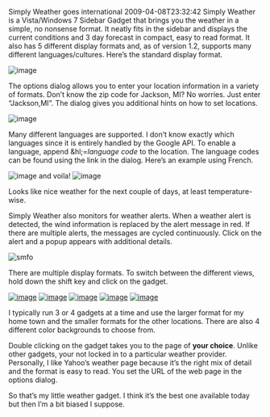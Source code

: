 Simply Weather goes international
2009-04-08T23:32:42
Simply Weather is a Vista/Windows 7 Sidebar Gadget that brings you the weather in a simple, no nonsense format. It neatly fits in the sidebar and displays the current conditions and 3 day forecast in compact, easy to read format. It also has 5 different display formats and, as of version 1.2, supports many different languages/cultures. Here’s the standard display format.

![image](http://mike-ward.net/content/images/blog/IcanhazFrenchSimplyWeathergoesinternatio_101CA/image.png)

The options dialog allows you to enter your location information in a variety of formats. Don’t know the zip code for Jackson, MI? No worries. Just enter “Jackson,MI”. The dialog gives you additional hints on how to set locations.

![image](http://mike-ward.net/content/images/blog/IcanhazFrenchSimplyWeathergoesinternatio_101CA/image_3.png)

Many different languages are supported. I don’t know exactly which languages since it is entirely handled by the Google API. To enable a language, append &hl;=_language code_ to the location. The language codes can be found using the link in the dialog. Here’s an example using French.

![image](http://mike-ward.net/content/images/blog/IcanhazFrenchSimplyWeathergoesinternatio_101CA/image_4.png) and voila! ![image](http://mike-ward.net/content/images/blog/IcanhazFrenchSimplyWeathergoesinternatio_101CA/image_5.png)

Looks like nice weather for the next couple of days, at least temperature-wise.

Simply Weather also monitors for weather alerts. When a weather alert is detected, the wind information is replaced by the alert message in red. If there are multiple alerts, the messages are cycled continuously. Click on the alert and a popup appears with additional details.

![smfo](http://mike-ward.net/content/images/blog/IcanhazFrenchSimplyWeathergoesinternatio_101CA/smfo.png)

There are multiple display formats. To switch between the different views, hold down the shift key and click on the gadget.

[![image](http://mike-ward.net/content/images/blog/IcanhazFrenchSimplyWeathergoesinternatio_101CA/image_thumb.png)](http://mike-ward.net/content/images/blog/IcanhazFrenchSimplyWeathergoesinternatio_101CA/image_6.png) [![image](http://mike-ward.net/content/images/blog/IcanhazFrenchSimplyWeathergoesinternatio_101CA/image_thumb_3.png)](http://mike-ward.net/content/images/blog/IcanhazFrenchSimplyWeathergoesinternatio_101CA/image_7.png) [![image](http://mike-ward.net/content/images/blog/IcanhazFrenchSimplyWeathergoesinternatio_101CA/image_thumb_4.png)](http://mike-ward.net/content/images/blog/IcanhazFrenchSimplyWeathergoesinternatio_101CA/image_8.png) [![image](http://mike-ward.net/content/images/blog/IcanhazFrenchSimplyWeathergoesinternatio_101CA/image_thumb_5.png)](http://mike-ward.net/content/images/blog/IcanhazFrenchSimplyWeathergoesinternatio_101CA/image_9.png) [![image](http://mike-ward.net/content/images/blog/IcanhazFrenchSimplyWeathergoesinternatio_101CA/image_thumb_6.png)](http://mike-ward.net/content/images/blog/IcanhazFrenchSimplyWeathergoesinternatio_101CA/image_10.png)

I typically run 3 or 4 gadgets at a time and use the larger format for my home town and the smaller formats for the other locations. There are also 4 different color backgrounds to choose from.

Double clicking on the gadget takes you to the page of **your choice**. Unlike other gadgets, your not locked in to a particular weather provider. Personally, I like Yahoo’s weather page because it’s the right mix of detail and the format is easy to read. You set the URL of the web page in the options dialog.

So that’s my little weather gadget. I think it’s the best one available today but then I’m a bit biased I suppose.
